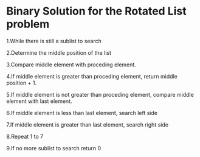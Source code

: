 # Binary Solution for the Rotated List problem #

1.While there is still a sublist to search

2.Determine the middle position of the list

3.Compare middle element with proceding element.

4.If middle element is greater than proceding element, return middle position + 1.

5.If middle element is not greater than proceding element, compare middle element with last element.

6.If middle element is less than last element, search left side 

7.If middle element is greater than last element, search right side

8.Repeat 1 to 7

9.If no more sublist to search return 0


